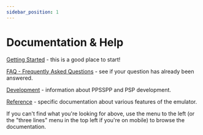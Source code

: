 ```yaml
---
sidebar_position: 1
---
```


# Documentation & Help

[Getting Started](/docs/category/getting-started) - this is a good place to start!

[FAQ - Frequently Asked Questions](/docs/faq) - see if your question has already been answered.

[Development](/docs/category/development) - information about PPSSPP and PSP development.

[Reference](/docs/category/reference) - specific documentation about various features of the emulator.

If you can't find what you're looking for above, use the menu to the left (or the "three lines" menu in the top left if you're on mobile) to browse the documentation.
